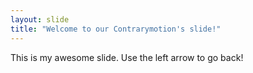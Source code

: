 ```yaml
---
layout: slide
title: "Welcome to our Contrarymotion's slide!"
---
```

This is my awesome slide.
Use the left arrow to go back!
